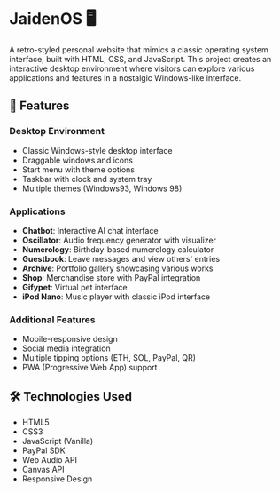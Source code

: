 # JaidenOS 🖥️

A retro-styled personal website that mimics a classic operating system interface, built with HTML, CSS, and JavaScript. This project creates an interactive desktop environment where visitors can explore various applications and features in a nostalgic Windows-like interface.

## 🌟 Features

### Desktop Environment
- Classic Windows-style desktop interface
- Draggable windows and icons
- Start menu with theme options
- Taskbar with clock and system tray
- Multiple themes (Windows93, Windows 98)

### Applications
- **Chatbot**: Interactive AI chat interface
- **Oscillator**: Audio frequency generator with visualizer
- **Numerology**: Birthday-based numerology calculator
- **Guestbook**: Leave messages and view others' entries
- **Archive**: Portfolio gallery showcasing various works
- **Shop**: Merchandise store with PayPal integration
- **Gifypet**: Virtual pet interface
- **iPod Nano**: Music player with classic iPod interface

### Additional Features
- Mobile-responsive design
- Social media integration
- Multiple tipping options (ETH, SOL, PayPal, QR)
- PWA (Progressive Web App) support

## 🛠️ Technologies Used

- HTML5
- CSS3
- JavaScript (Vanilla)
- PayPal SDK
- Web Audio API
- Canvas API
- Responsive Design

